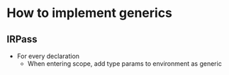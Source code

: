 # How to implement generics
## IRPass
- For every declaration
    - When entering scope, add type params to environment as generic